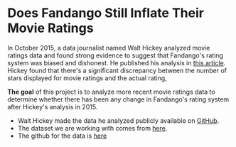 # Does Fandango Still Inflate Their Movie Ratings
In October 2015, a data journalist named Walt Hickey analyzed movie ratings data and found strong evidence to suggest that Fandango's rating system was biased and dishonest. He published his analysis in [this article](https://fivethirtyeight.com/features/fandango-movies-ratings/).
Hickey found that there's a significant discrepancy between the number of stars displayed for movie ratings and the actual rating, 


**The goal** of this project is to analyze more recent movie ratings data to determine whether there has been any change in Fandango's rating system after Hickey's analysis in 2015.

- Walt Hickey made the data he analyzed publicly available on [GitHub](https://github.com/fivethirtyeight/data).
- The dataset we are working with comes from [here](https://www.freecodecamp.org/news/whose-reviews-should-you-trust-imdb-rotten-tomatoes-metacritic-or-fandango-7d1010c6cf19/). 
- The github for the data is [here](https://github.com/mircealex/Movie_ratings_2016_17)
